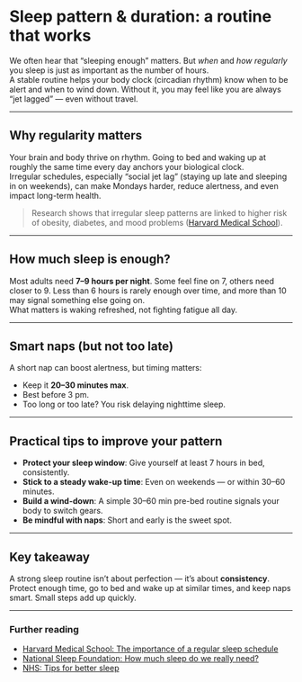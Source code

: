 # Sleep pattern & duration: a routine that works

We often hear that “sleeping enough” matters. But *when* and *how regularly* you sleep is just as important as the number of hours.  
A stable routine helps your body clock (circadian rhythm) know when to be alert and when to wind down. Without it, you may feel like you are always “jet lagged” — even without travel.

---

## Why regularity matters

Your brain and body thrive on rhythm. Going to bed and waking up at roughly the same time every day anchors your biological clock.  
Irregular schedules, especially “social jet lag” (staying up late and sleeping in on weekends), can make Mondays harder, reduce alertness, and even impact long-term health.

> Research shows that irregular sleep patterns are linked to higher risk of obesity, diabetes, and mood problems ([Harvard Medical School](https://health.harvard.edu/staying-healthy/regular-sleep-wake-rhythm-and-health)).

---

## How much sleep is enough?

Most adults need **7–9 hours per night**. Some feel fine on 7, others need closer to 9. Less than 6 hours is rarely enough over time, and more than 10 may signal something else going on.  
What matters is waking refreshed, not fighting fatigue all day.

---

## Smart naps (but not too late)

A short nap can boost alertness, but timing matters:
- Keep it **20–30 minutes max**.
- Best before 3 pm.
- Too long or too late? You risk delaying nighttime sleep.

---

## Practical tips to improve your pattern

- **Protect your sleep window**: Give yourself at least 7 hours in bed, consistently.
- **Stick to a steady wake-up time**: Even on weekends — or within 30–60 minutes.
- **Build a wind-down**: A simple 30–60 min pre-bed routine signals your body to switch gears.
- **Be mindful with naps**: Short and early is the sweet spot.

---

## Key takeaway

A strong sleep routine isn’t about perfection — it’s about **consistency**. Protect enough time, go to bed and wake up at similar times, and keep naps smart. Small steps add up quickly.

---

### Further reading
- [Harvard Medical School: The importance of a regular sleep schedule](https://health.harvard.edu/staying-healthy/regular-sleep-wake-rhythm-and-health)  
- [National Sleep Foundation: How much sleep do we really need?](https://www.thensf.org/how-many-hours-of-sleep-do-you-really-need/)  
- [NHS: Tips for better sleep](https://www.nhs.uk/every-mind-matters/coronavirus/tips-better-sleep/)
